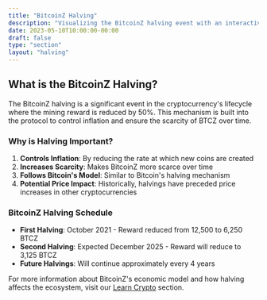 ```yaml
---
title: "BitcoinZ Halving"
description: "Visualizing the BitcoinZ halving event with an interactive 3D visualization"
date: 2023-05-10T10:00:00-00:00
draft: false
type: "section"
layout: "halving"
---
```


## What is the BitcoinZ Halving?

The BitcoinZ halving is a significant event in the cryptocurrency's lifecycle where the mining reward is reduced by 50%. This mechanism is built into the protocol to control inflation and ensure the scarcity of BTCZ over time.

### Why is Halving Important?

1. **Controls Inflation**: By reducing the rate at which new coins are created
2. **Increases Scarcity**: Makes BitcoinZ more scarce over time
3. **Follows Bitcoin's Model**: Similar to Bitcoin's halving mechanism
4. **Potential Price Impact**: Historically, halvings have preceded price increases in other cryptocurrencies

### BitcoinZ Halving Schedule

- **First Halving**: October 2021 - Reward reduced from 12,500 to 6,250 BTCZ
- **Second Halving**: Expected December 2025 - Reward will reduce to 3,125 BTCZ
- **Future Halvings**: Will continue approximately every 4 years

For more information about BitcoinZ's economic model and how halving affects the ecosystem, visit our [Learn Crypto](/learn-crypto) section.
